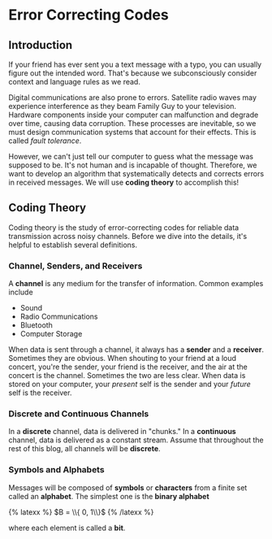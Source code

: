 # Error Correcting Codes
## Introduction

If your friend has ever sent you a text message with a typo, you can usually figure out the intended word. That's because we subconsciously consider context and language rules as we read.

Digital communications are also prone to errors. Satellite radio waves may experience interference as they beam Family Guy to your television. Hardware components inside your computer can malfunction and degrade over time, causing data corruption. These processes are inevitable, so we must design communication systems that account for their effects. This is called _fault tolerance_.

However, we can't just tell our computer to guess what the message was supposed to be. It's not human and is incapable of thought. Therefore, we want to develop an algorithm that systematically detects and corrects errors in received messages. We will use **coding theory** to accomplish this!

## Coding Theory
Coding theory is the study of error-correcting codes for reliable data transmission across noisy channels. Before we dive into the details, it's helpful to establish several definitions.

### Channel, Senders, and Receivers
A **channel** is any medium for the transfer of information. Common examples include
- Sound
- Radio Communications
- Bluetooth
- Computer Storage

When data is sent through a channel, it always has a **sender** and a **receiver**. Sometimes they are obvious. When shouting to your friend at a loud concert, you're the sender, your friend is the receiver, and the air at the concert is the channel. Sometimes the two are less clear. When data is stored on your computer, your _present_ self is the sender and your _future_ self is the receiver.

### Discrete and Continuous Channels
In a **discrete** channel, data is delivered in "chunks." In a **continuous** channel, data is delivered as a constant stream. Assume that throughout the rest of this blog, all channels will be **discrete**.

### Symbols and Alphabets
Messages will be composed of **symbols** or **characters** from a finite set called an **alphabet**. The simplest one is the **binary alphabet**

{% latexx %}
$B = \\{ 0, 1\\}$
{% /latexx %}

where each element is called a **bit**.
